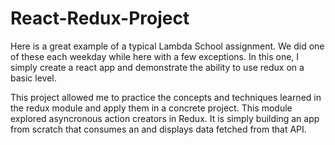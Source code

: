 # React-Redux-Project
Here is a great example of a typical Lambda School assignment. We did one of these each weekday while here with a few exceptions. In this one, I simply create a react app and demonstrate the ability to use redux on a basic level.



This project allowed me to practice the concepts and techniques learned in the redux module and apply them in a concrete project. This module explored asyncronous action creators in Redux. It is simply building an app from scratch that consumes an and displays data fetched from that API.

